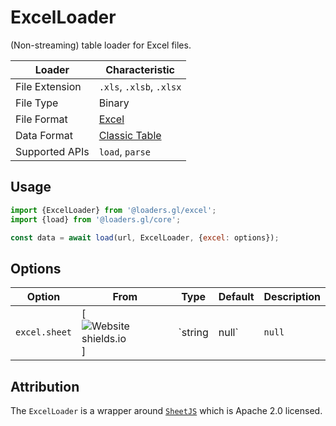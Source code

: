 # ExcelLoader

(Non-streaming) table loader for Excel files.

| Loader         | Characteristic                                                                                                      |
| -------------- | ------------------------------------------------------------------------------------------------------------------- |
| File Extension | `.xls`, `.xlsb`, `.xlsx`                                                                                            |
| File Type      | Binary                                                                                                              |
| File Format    | [Excel](https://docs.microsoft.com/en-us/openspecs/office_file_formats/ms-xls/cd03cb5f-ca02-4934-a391-bb674cb8aa06) |
| Data Format    | [Classic Table](/docs/specifications/category-table)                                                                |
| Supported APIs | `load`, `parse`                                                                                                     |

## Usage

```js
import {ExcelLoader} from '@loaders.gl/excel';
import {load} from '@loaders.gl/core';

const data = await load(url, ExcelLoader, {excel: options});
```

## Options

| Option        | From                                                                                  | Type            | Default | Description                                           |
| ------------- | ------------------------------------------------------------------------------------- | --------------- | ------- | ----------------------------------------------------- |
| `excel.sheet` | [![Website shields.io](https://img.shields.io/badge/v2.0-blue.svg?style=flat-square)] | `string | null` | `null`  | Which worksheet to load. By default loads first sheet |

## Attribution

The `ExcelLoader` is a wrapper around [`SheetJS`](https://github.com/SheetJS/sheetjs) which is Apache 2.0 licensed.
